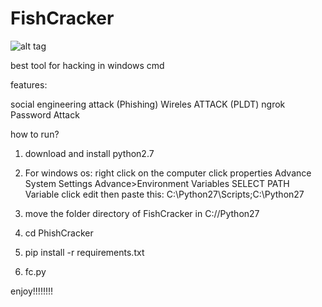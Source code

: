 # FishCracker

![alt tag](https://imgur.com/a/8UqVR8d)

best tool for hacking in windows cmd

features:

social engineering attack (Phishing)
Wireles ATTACK (PLDT)
ngrok
Password Attack



how to run?

1) download and install  python2.7

2) For windows os:
right click on the computer click properties Advance System Settings Advance>Environment Variables
SELECT PATH Variable click edit then paste this:  C:\Python27\Scripts;C:\Python27

3) move the folder directory of FishCracker in C://Python27



4) cd PhishCracker

5) pip install -r requirements.txt

6) fc.py

enjoy!!!!!!!!
